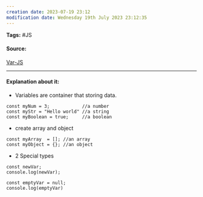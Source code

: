 ```yaml
---
creation date: 2023-07-19 23:12
modification date: Wednesday 19th July 2023 23:12:35
---
```


**Tags:** #JS 

#### Source:
[Var-JS](https://www.scaler.com/topics/course/javascript-beginners/video/243/)

--------------------------------------

#### Explanation about it:

* Variables are container that storing data.

```
const myNum = 3;            //a number
const myStr = "Hello world" //a string
const myBoolean = true;     //a boolean
```

* create array and object

```
const myArray  = []; //an array
const myObject = {}; //an object
```

* 2 Special types

```
const newVar;
console.log(newVar);
```

```
const emptyVar = null;
console.log(emptyVar)
```